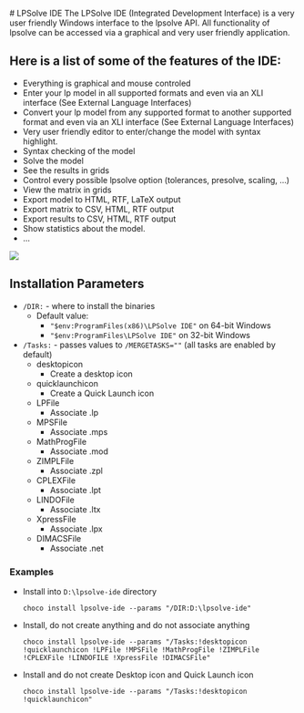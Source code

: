 

﻿# LPSolve IDE
The LPSolve IDE (Integrated Development Interface) is a very user friendly Windows interface to the lpsolve API. All functionality of lpsolve can be accessed via a graphical and very user friendly application. 

## Here is a list of some of the features of the IDE:
* Everything is graphical and mouse controled
* Enter your lp model in all supported formats and even via an XLI interface (See External Language Interfaces)
* Convert your lp model from any supported format to another supported format and even via an XLI interface (See External Language Interfaces)
* Very user friendly editor to enter/change the model with syntax highlight.
* Syntax checking of the model
* Solve the model
* See the results in grids
* Control every possible lpsolve option (tolerances, presolve, scaling, ...)
* View the matrix in grids
* Export model to HTML, RTF, LaTeX output
* Export matrix to CSV, HTML, RTF output
* Export results to CSV, HTML, RTF output
* Show statistics about the model.
* ...

![](https://cdn.jsdelivr.net/gh/jakublevy/chocopkgs/lpsolve-ide/IDE.png)


## Installation Parameters
* `/DIR:` - where to install the binaries
    - Default value: 
        - `"$env:ProgramFiles(x86)\LPSolve IDE"` on 64-bit Windows
        - `"$env:ProgramFiles\LPSolve IDE"` on 32-bit Windows
* `/Tasks:` - passes values to `/MERGETASKS=""` (all tasks are enabled by default)
    - desktopicon
        - Create a desktop icon
    - quicklaunchicon
        - Create a Quick Launch icon
    - LPFile
        - Associate .lp
    - MPSFile
        - Associate .mps
    - MathProgFile
        - Associate .mod
    - ZIMPLFile
        - Associate .zpl
    - CPLEXFile
        - Associate .lpt
    - LINDOFile
        - Associate .ltx
    - XpressFile
        - Associate .lpx
    - DIMACSFile
        - Associate .net

### Examples
* Install into `D:\lpsolve-ide` directory
    ```
    choco install lpsolve-ide --params "/DIR:D:\lpsolve-ide"
    ```
* Install, do not create anything and do not associate anything
   ```
   choco install lpsolve-ide --params "/Tasks:!desktopicon !quicklaunchicon !LPFile !MPSFile !MathProgFile !ZIMPLFile !CPLEXFile !LINDOFILE !XpressFile !DIMACSFile"
   ```
* Install and do not create Desktop icon and Quick Launch icon
    ```
    choco install lpsolve-ide --params "/Tasks:!desktopicon !quicklaunchicon"
    ```